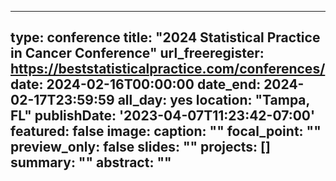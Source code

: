 
---
type: conference
title: "2024 Statistical Practice in Cancer Conference"
url_freeregister: https://beststatisticalpractice.com/conferences/
date: 2024-02-16T00:00:00
date_end: 2024-02-17T23:59:59
all_day: yes
location: "Tampa, FL"
publishDate: '2023-04-07T11:23:42-07:00'
featured: false
image:
  caption: ""
  focal_point: ""
  preview_only: false
slides: ""
projects: []
summary: ""
abstract: ""
---
